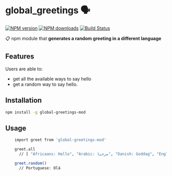 # global_greetings 🗣

[![NPM version](https://img.shields.io/npm/v/global-greetings-mod?style=flat)](https://www.npmjs.com/package/tocsify) [![NPM downloads](https://img.shields.io/npm/dm/global-greetings-mod.svg?style=flat)](https://npmjs.org/package/global-greetings-mod) [![Build Status](https://img.shields.io/travis/squeaky/global-greetings-mod.svg?style=flat)](https://travis-ci.org/squeaky/global-greetings-mod)

📋 npm module that **generates a random greeting in a different language**

## Features
Users are able to:
  * get all the available ways to say hello 
  * get a random way to say hello.

## Installation

```bash
npm install -g global-greetings-mod
```

## Usage

```bash
    import greet from 'global-greetings-mod'

    greet.all
      // [ "Africaans: Hallo", "Arabic: مرحبا", "Danish: Goddag", "English: Hello",...]

    greet.random()
      // Portuguese: Olá
```